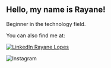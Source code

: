 ## Hello, my name is Rayane!
Beginner in the technology field.


You can also find me at: 

[![LinkedIn Rayane Lopes](https://img.shields.io/badge/linkedin-%230077B5.svg?style=for-the-badge&logo=linkedin&logoColor=white)](https://www.linkedin.com/in/rayane-lopes-212348277)

![Instagram](https://img.shields.io/badge/Instagram-%23E4405F.svg?style=for-the-badge&logo=Instagram&logoColor=white)
